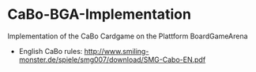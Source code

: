 # CaBo-BGA-Implementation
Implementation of the CaBo Cardgame on the Plattform BoardGameArena
- English CaBo rules: http://www.smiling-monster.de/spiele/smg007/download/SMG-Cabo-EN.pdf
